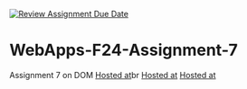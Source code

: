 [![Review Assignment Due Date](https://classroom.github.com/assets/deadline-readme-button-22041afd0340ce965d47ae6ef1cefeee28c7c493a6346c4f15d667ab976d596c.svg)](https://classroom.github.com/a/NPDM3uFp)
# WebApps-F24-Assignment-7
Assignment 7 on DOM
[Hosted at](https://44-563-webapps-f24.github.io/44563-webapps-f24-assignment7-s575776/safari.html)br
[Hosted at](https://44-563-webapps-f24.github.io/44563-webapps-f24-assignment7-s575776/precision.html)
[Hosted at](https://44-563-webapps-f24.github.io/44563-webapps-f24-assignment7-s575776/divlist.html)
